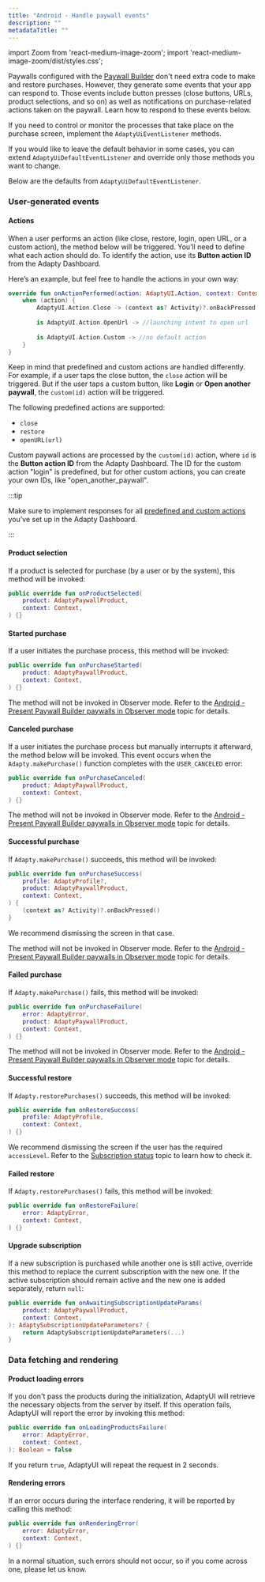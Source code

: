 ```yaml
---
title: "Android - Handle paywall events"
description: ""
metadataTitle: ""
---
```


import Zoom from 'react-medium-image-zoom';
import 'react-medium-image-zoom/dist/styles.css';

Paywalls configured with the [Paywall Builder](adapty-paywall-builder) don't need extra code to make and restore purchases. However, they generate some events that your app can respond to. Those events include button presses (close buttons, URLs, product selections, and so on) as well as notifications on purchase-related actions taken on the paywall. Learn how to respond to these events below.

If you need to control or monitor the processes that take place on the purchase screen, implement the `AdaptyUiEventListener` methods.

If you would like to leave the default behavior in some cases, you can extend `AdaptyUiDefaultEventListener` and override only those methods you want to change.

Below are the defaults from `AdaptyUiDefaultEventListener`.

### User-generated events

#### Actions

When a user performs an action (like close, restore, login, open URL, or a custom action), the method below will be triggered. You’ll need to define what each action should do. To identify the action, use its **Button action ID** from the Adapty Dashboard.

Here’s an example, but feel free to handle the actions in your own way:

```kotlin title="Kotlin"
override fun onActionPerformed(action: AdaptyUI.Action, context: Context) {
    when (action) {
        AdaptyUI.Action.Close -> (context as? Activity)?.onBackPressed()
        
        is AdaptyUI.Action.OpenUrl -> //launching intent to open url
       
        is AdaptyUI.Action.Custom -> //no default action
    }
}
```

Keep in mind that predefined and custom actions are handled differently. For example, if a user taps the close button, the `close` action will be triggered. But if the user taps a custom button, like **Login** or **Open another paywall**, the `custom(id)` action will be triggered.

The following predefined actions are supported:

- `close`
- `restore`
- `openURL(url)`

Custom paywall actions are processed by the `custom(id)` action, where `id` is the **Button action ID** from the Adapty Dashboard. The ID for the custom action "login" is predefined, but for other custom actions, you can create your own IDs, like "open_another_paywall".

:::tip

Make sure to implement responses for all [predefined and custom actions](paywall-buttons) you’ve set up in the Adapty Dashboard.

:::

#### Product selection

If a product is selected for purchase (by a user or by the system), this method will be invoked:

```kotlin title="Kotlin"
public override fun onProductSelected(
    product: AdaptyPaywallProduct,
    context: Context,
) {}
```

#### Started purchase

If a user initiates the purchase process, this method will be invoked:

```kotlin title="Kotlin"
public override fun onPurchaseStarted(
    product: AdaptyPaywallProduct,
    context: Context,
) {}
```

The method will not be invoked in Observer mode. Refer to the [Android - Present Paywall Builder paywalls in Observer mode](android-present-paywall-builder-paywalls-in-observer-mode) topic for details.

#### Canceled purchase

If a user initiates the purchase process but manually interrupts it afterward, the method below will be invoked. This event occurs when the `Adapty.makePurchase()` function completes with the `USER_CANCELED` error:

```kotlin title="Kotlin"
public override fun onPurchaseCanceled(
    product: AdaptyPaywallProduct,
    context: Context,
) {}
```

The method will not be invoked in Observer mode. Refer to the [Android - Present Paywall Builder paywalls in Observer mode](android-present-paywall-builder-paywalls-in-observer-mode) topic for details.

#### Successful purchase

If `Adapty.makePurchase()` succeeds, this method will be invoked:

```kotlin title="Kotlin"
public override fun onPurchaseSuccess(
    profile: AdaptyProfile?,
    product: AdaptyPaywallProduct,
    context: Context,
) {
    (context as? Activity)?.onBackPressed()
}
```

We recommend dismissing the screen in that case. 

The method will not be invoked in Observer mode. Refer to the [Android - Present Paywall Builder paywalls in Observer mode](android-present-paywall-builder-paywalls-in-observer-mode) topic for details.

#### Failed purchase

If `Adapty.makePurchase()` fails, this method will be invoked:

```kotlin title="Kotlin"
public override fun onPurchaseFailure(
    error: AdaptyError,
    product: AdaptyPaywallProduct,
    context: Context,
) {}
```

The method will not be invoked in Observer mode. Refer to the [Android - Present Paywall Builder paywalls in Observer mode](android-present-paywall-builder-paywalls-in-observer-mode) topic for details.

#### Successful restore

If `Adapty.restorePurchases()` succeeds, this method will be invoked:

```kotlin title="Kotlin"
public override fun onRestoreSuccess(
    profile: AdaptyProfile,
    context: Context,
) {}
```

We recommend dismissing the screen if the user has the required `accessLevel`. Refer to the [Subscription status](subscription-status) topic to learn how to check it.

#### Failed restore

If `Adapty.restorePurchases()` fails, this method will be invoked:

```kotlin title="Kotlin"
public override fun onRestoreFailure(
    error: AdaptyError,
    context: Context,
) {}
```

#### Upgrade subscription

If a new subscription is purchased while another one is still active, override this method to replace the current subscription with the new one. If the active subscription should remain active and the new one is added separately, return `null`:

```kotlin title="Kotlin"
public override fun onAwaitingSubscriptionUpdateParams(
    product: AdaptyPaywallProduct,
    context: Context,
): AdaptySubscriptionUpdateParameters? {
    return AdaptySubscriptionUpdateParameters(...)
}
```

### Data fetching and rendering

#### Product loading errors

If you don't pass the products during the initialization, AdaptyUI will retrieve the necessary objects from the server by itself. If this operation fails, AdaptyUI will report the error by invoking this method:

```kotlin title="Kotlin"
public override fun onLoadingProductsFailure(
    error: AdaptyError,
    context: Context,
): Boolean = false
```

If you return `true`, AdaptyUI will repeat the request in 2 seconds.

#### Rendering errors

If an error occurs during the interface rendering, it will be reported by calling this method:

```kotlin title="Kotlin"
public override fun onRenderingError(
    error: AdaptyError,
    context: Context,
) {}
```

In a normal situation, such errors should not occur, so if you come across one, please let us know.